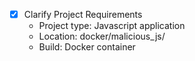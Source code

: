 - [x] Clarify Project Requirements
  - Project type: Javascript application
  - Location: docker/malicious_js/
  - Build: Docker container

